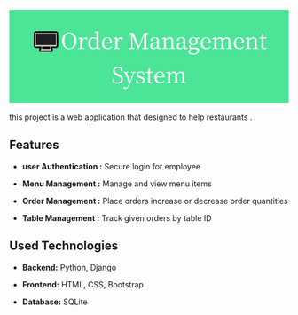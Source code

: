 ![alt text](🖥️Order_Management_System.png)

this project is a web application that designed to help restaurants .

## Features

- **user Authentication :** Secure login for employee

- **Menu Management :**
Manage and view menu items

- **Order Management :**
Place orders increase or decrease order quantities

- **Table Management :** Track given orders by table ID

## Used Technologies
- **Backend:** Python, Django
  
- **Frontend:** HTML, CSS, Bootstrap

- **Database:** SQLite 

 
